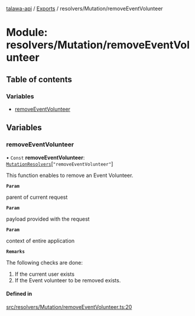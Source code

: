 [talawa-api](../README.md) / [Exports](../modules.md) / resolvers/Mutation/removeEventVolunteer

# Module: resolvers/Mutation/removeEventVolunteer

## Table of contents

### Variables

- [removeEventVolunteer](resolvers_Mutation_removeEventVolunteer.md#removeeventvolunteer)

## Variables

### removeEventVolunteer

• `Const` **removeEventVolunteer**: [`MutationResolvers`](types_generatedGraphQLTypes.md#mutationresolvers)[``"removeEventVolunteer"``]

This function enables to remove an Event Volunteer.

**`Param`**

parent of current request

**`Param`**

payload provided with the request

**`Param`**

context of entire application

**`Remarks`**

The following checks are done:
1. If the current user exists
2. If the Event volunteer to be removed exists.

#### Defined in

[src/resolvers/Mutation/removeEventVolunteer.ts:20](https://github.com/PalisadoesFoundation/talawa-api/blob/a2b0847/src/resolvers/Mutation/removeEventVolunteer.ts#L20)
